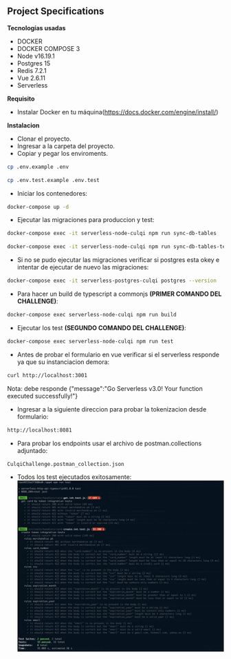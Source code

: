 ## Project Specifications

**Tecnologías usadas**
- DOCKER
- DOCKER COMPOSE 3
- Node v16.19.1
- Postgres 15
- Redis 7.2.1
- Vue 2.6.11
- Serverless

**Requisito**

- Instalar Docker en tu máquina(https://docs.docker.com/engine/install/)

**Instalacion**
- Clonar el proyecto. 
- Ingresar a la carpeta del proyecto.
- Copiar y pegar los enviroments.
```bash
cp .env.example .env
```
```bash
cp .env.test.example .env.test
```
- Iniciar los contenedores:
```bash
docker-compose up -d
```
- Ejecutar las migraciones para produccion y test:
```bash
docker-compose exec -it serverless-node-culqi npm run sync-db-tables
```
```bash
docker-compose exec -it serverless-node-culqi npm run sync-db-tables-test
```
- Si no se pudo ejecutar las migraciones verificar si postgres esta okey e intentar de ejecutar de nuevo las migraciones:
```bash
docker-compose exec -it serverless-postgres-culqi postgres --version
```
- Para hacer un build de typescript a commonjs **(PRIMER COMANDO DEL CHALLENGE)**:
```bash
docker-compose exec serverless-node-culqi npm run build
```
- Ejecutar los test **(SEGUNDO COMANDO DEL CHALLENGE)**:
```bash
docker-compose exec serverless-node-culqi npm run test
```
- Antes de probar el formulario en vue verificar si el serverless responde ya que su instanciacion demora:
```bash
curl http://localhost:3001
```
Nota: debe responde {"message":"Go Serverless v3.0! Your function executed successfully!"}

- Ingresar a la siguiente direccion para probar la tokenizacion desde formulario:
```bash
http://localhost:8081
```
- Para probar los endpoints usar el archivo de postman.collections adjuntado:
```bash
CulqiChallenge.postman_collection.json
```
- Todos los test ejecutados exitosamente:
![alt text](https://raw.githubusercontent.com/DanteCuevas/aws-lambda-culqi-test/main/screan-test.jpg)